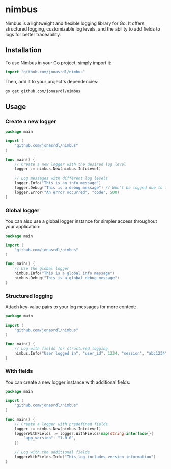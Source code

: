 # nimbus

Nimbus is a lightweight and flexible logging library for Go. It offers structured logging, customizable log levels, and the ability to add fields to logs for better traceability.

## Installation

To use Nimbus in your Go project, simply import it:

```go
import "github.com/jonasrdl/nimbus"
```

Then, add it to your project's dependencies:

```bash
go get github.com/jonasrdl/nimbus
```

## Usage

### Create a new logger
```go
package main

import (
	"github.com/jonasrdl/nimbus"
)

func main() {
	// Create a new logger with the desired log level
	logger := nimbus.New(nimbus.InfoLevel)

	// Log messages with different log levels
	logger.Info("This is an info message")
	logger.Debug("This is a debug message") // Won't be logged due to the log level
	logger.Error("An error occurred", "code", 500)
}
```

### Global logger
You can also use a global logger instance for simpler access throughout your application:
```go
package main

import (
	"github.com/jonasrdl/nimbus"
)

func main() {
	// Use the global logger
	nimbus.Info("This is a global info message")
	nimbus.Debug("This is a global debug message")
}
```

### Structured logging
Attach key-value pairs to your log messages for more context:
```go
package main

import (
	"github.com/jonasrdl/nimbus"
)

func main() {
	// Log with fields for structured logging
	nimbus.Info("User logged in", "user_id", 1234, "session", "abc1234")
}
```

### With fields
You can create a new logger instance with additional fields:
```go
package main

import (
	"github.com/jonasrdl/nimbus"
)

func main() {
	// Create a logger with predefined fields
	logger := nimbus.New(nimbus.InfoLevel)
	loggerWithFields := logger.WithFields(map[string]interface{}{
		"app_version": "1.0.0",
	})

	// Log with the additional fields
	loggerWithFields.Info("This log includes version information")
}
```

